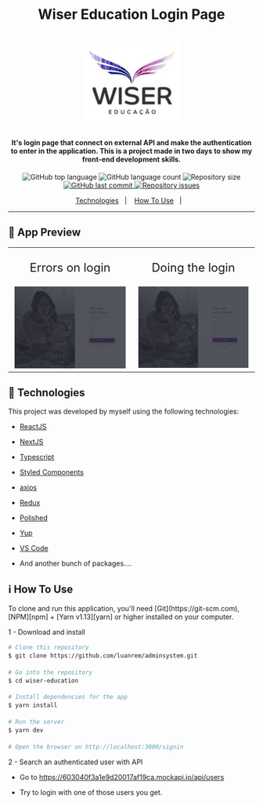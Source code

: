 <h1 align="center">
    Wiser Education Login Page
</h1>

<h1 align="center">
    <img alt="WiserEducation" title="#wiserFirstImage" src=".github/wiser.jpg" width="200px" />
</h1>

<h4 align="center">
  It's login page that connect on external API and make the authentication to enter in the application. This is a project made in two days to show my front-end development skills.
</h4>
<p align="center">
  <img alt="GitHub top language" src="https://img.shields.io/github/languages/top/luanrem/wiser-education">

  <img alt="GitHub language count" src="https://img.shields.io/github/languages/count/luanrem/wiser-education">

  <img alt="Repository size" src="https://img.shields.io/github/repo-size/luanrem/wiser-education">
  <a href="https://github.com/luanrem/wiser-education/commits/master">
    <img alt="GitHub last commit" src="https://img.shields.io/github/last-commit/luanrem/wiser-education">
  </a>

  <a href="https://github.com/luanrem/wiser-education">
    <img alt="Repository issues" src="https://img.shields.io/github/issues/luanrem/wiser-education">
  </a>
</p>


<p align="center">
  <a href="#rocket-technologies">Technologies</a>&nbsp;&nbsp;&nbsp;|&nbsp;&nbsp;&nbsp;
  <a href="#information_source-how-to-use">How To Use</a>&nbsp;&nbsp;&nbsp;|&nbsp;&nbsp;&nbsp;
</p>


----
## :vhs: App Preview

<table boder="0" style="border: 0">
  <tr  style="text-align: center; margin: 0 auto; border: 0">
    <td style="text-align: center; border: 0">
      <p style="font-size: 24px">Errors on login</p>
      <img width="95%" height="auto" src=".github/gif1.gif">
    </td>
    <td style="text-align: center; border: 0">
      <p style="font-size: 24px">Doing the login</p>
      <img width="95%" height="auto" src=".github/gif2.gif">
    </td>
  </tr>
<table>


## :rocket: Technologies
<div id="rocket-technologies"></div>
This project was developed by myself using the following technologies:


- [ReactJS](https://pt-br.reactjs.org/)
- [NextJS](https://nextjs.org/)
- [Typescript](https://www.typescriptlang.org/)
- [Styled Components](https://styled-components.com)
- [axios](https://github.com/axios/axios)
- [Redux](https://redux.js.org/)
- [Polished](https://polished.js.org)
- [Yup](https://github.com/jquense/yup)
- [VS Code][vc]

- And another bunch of packages....

## :information_source: How To Use
<div id="information_source-how-to-use"></div>
To clone and run this application, you'll need [Git](https://git-scm.com), [NPM][npm] + [Yarn v1.13][yarn] or higher installed on your computer.

1 - Download and install
```bash
# Clone this repository
$ git clone https://github.com/luanrem/adminsystem.git

# Go into the repository
$ cd wiser-education

# Install dependencies for the app
$ yarn install

# Run the server
$ yarn dev

# Open the browser on http://localhost:3000/signin

```

2 - Search an authenticated user with API

- Go to https://603040f3a1e9d20017af19ca.mockapi.io/api/users

- Try to login with one of those users you get.


[nodejs]: https://nodejs.org/
[yarn]: https://yarnpkg.com/
[vc]: https://code.visualstudio.com/
[vceditconfig]: https://marketplace.visualstudio.com/items?itemName=EditorConfig.EditorConfig
[vceslint]: https://marketplace.visualstudio.com/items?itemName=dbaeumer.vscode-eslint
[npm]: https://www.npmjs.com
